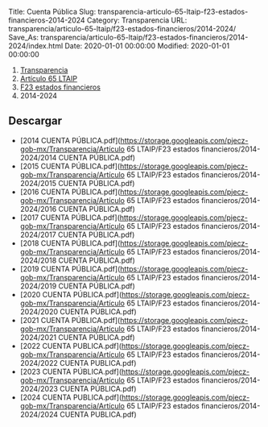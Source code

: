 Title: Cuenta Pública
Slug: transparencia-articulo-65-ltaip-f23-estados-financieros-2014-2024
Category: Transparencia
URL: transparencia/articulo-65-ltaip/f23-estados-financieros/2014-2024/
Save_As: transparencia/articulo-65-ltaip/f23-estados-financieros/2014-2024/index.html
Date: 2020-01-01 00:00:00
Modified: 2020-01-01 00:00:00


<nav aria-label="breadcrumb">
<ol class="breadcrumb">
<li class="breadcrumb-item"><a href="../../../">Transparencia</a></li>
<li class="breadcrumb-item"><a href="../../">Artículo 65 LTAIP</a></li>
<li class="breadcrumb-item"><a href="../">F23 estados financieros</a></li>
<li class="breadcrumb-item active" aria-current="page">2014-2024</li>
</ol>
</nav>


## Descargar

- [2014 CUENTA PÚBLICA.pdf](https://storage.googleapis.com/pjecz-gob-mx/Transparencia/Artículo 65 LTAIP/F23 estados financieros/2014-2024/2014 CUENTA PÚBLICA.pdf)
- [2015 CUENTA PÚBLICA.pdf](https://storage.googleapis.com/pjecz-gob-mx/Transparencia/Artículo 65 LTAIP/F23 estados financieros/2014-2024/2015 CUENTA PÚBLICA.pdf)
- [2016 CUENTA PÚBLICA.pdf](https://storage.googleapis.com/pjecz-gob-mx/Transparencia/Artículo 65 LTAIP/F23 estados financieros/2014-2024/2016 CUENTA PÚBLICA.pdf)
- [2017 CUENTA PÚBLICA.pdf](https://storage.googleapis.com/pjecz-gob-mx/Transparencia/Artículo 65 LTAIP/F23 estados financieros/2014-2024/2017 CUENTA PÚBLICA.pdf)
- [2018 CUENTA PÚBLICA.pdf](https://storage.googleapis.com/pjecz-gob-mx/Transparencia/Artículo 65 LTAIP/F23 estados financieros/2014-2024/2018 CUENTA PÚBLICA.pdf)
- [2019 CUENTA PÚBLICA.pdf](https://storage.googleapis.com/pjecz-gob-mx/Transparencia/Artículo 65 LTAIP/F23 estados financieros/2014-2024/2019 CUENTA PÚBLICA.pdf)
- [2020 CUENTA PÚBLICA.pdf](https://storage.googleapis.com/pjecz-gob-mx/Transparencia/Artículo 65 LTAIP/F23 estados financieros/2014-2024/2020 CUENTA PÚBLICA.pdf)
- [2021 CUENTA PÚBLICA.pdf](https://storage.googleapis.com/pjecz-gob-mx/Transparencia/Artículo 65 LTAIP/F23 estados financieros/2014-2024/2021 CUENTA PÚBLICA.pdf)
- [2022 CUENTA PUBLICA.pdf](https://storage.googleapis.com/pjecz-gob-mx/Transparencia/Artículo 65 LTAIP/F23 estados financieros/2014-2024/2022 CUENTA PUBLICA.pdf)
- [2023 CUENTA PÚBLICA.pdf](https://storage.googleapis.com/pjecz-gob-mx/Transparencia/Artículo 65 LTAIP/F23 estados financieros/2014-2024/2023 CUENTA PÚBLICA.pdf)
- [2024 CUENTA PUBLICA.pdf](https://storage.googleapis.com/pjecz-gob-mx/Transparencia/Artículo 65 LTAIP/F23 estados financieros/2014-2024/2024 CUENTA PUBLICA.pdf)
